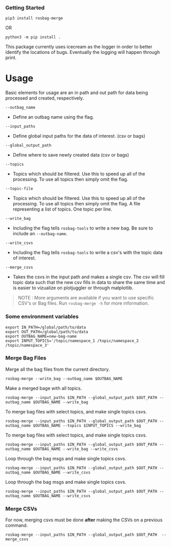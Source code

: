 

### Getting Started


```
pip3 install rosbag-merge
```

 OR

```
python3 -m pip install .
```

This package currently uses icecream as the logger in order to better identify the locations of bugs. Eventually the logging will happen through print.



# Usage

Basic elements for usage are an in path and out path for data being processed and created, respectively.

```--outbag_name```
* Define an outbag name using the flag.

```--input_paths``` 
* Define global input paths for the data of interest. (csv or bags)

```--global_output_path```
* Define where to save newly created data (csv or bags)

```--topics```
* Topics which should be filtered. Use this to speed up all of the processing. To use all topics then simply omit the flag.

```--topic-file```
* Topics which should be filtered. Use this to speed up all of the processing. To use all topics then simply omit the flag. A file representing a list of topics. One topic per line.

```--write_bag```
* Including the flag tells ```rosbag-tools``` to write a new bag. Be sure to include an ```--outbag-name```.

```--write_csvs```
* Including the flag tells ```rosbag-tools``` to write a csv's with the topic data of interest.

```--merge_csvs```
* Takes the csvs in the input path and makes a single csv. The csv will fill topic data such that the new csv fills in data to share the same time and is easier to vizualize on plotjuggler or through matplotlib.

> NOTE : More arguments are available if you want to use specific CSV's or Bag files. Run `rosbag-merge -h` for more information.

### Some environment variables

```
export IN_PATH=/global/path/to/data
export OUT_PATH=/global/path/to/data
export OUTBAG_NAME=new-bag-name
export INPUT_TOPICS='/topic/namespace_1 /topic/namespace_2 /topic/namespace_3'
```

### Merge Bag Files

Merge all the bag files from the current directory.
```
rosbag-merge --write_bag --outbag_name $OUTBAG_NAME
```

Make a merged bage with all topics.
```
rosbag-merge --input_paths $IN_PATH --global_output_path $OUT_PATH --outbag_name $OUTBAG_NAME --write_bag
```

To merge bag files with select topics, and make single topics csvs.
```
rosbag-merge --input_paths $IN_PATH --global_output_path $OUT_PATH --outbag_name $OUTBAG_NAME --topics $INPUT_TOPICS --write_bag 
```

To merge bag files with select topics, and make single topics csvs.
```
rosbag-merge --input_paths $IN_PATH --global_output_path $OUT_PATH --outbag_name $OUTBAG_NAME --write_bag --write_csvs 
```

Loop through the bag msgs and make single topics csvs.
```
rosbag-merge --input_paths $IN_PATH --global_output_path $OUT_PATH --outbag_name $OUTBAG_NAME --write_csvs 
```

Loop through the bag msgs and make single topics csvs.
```
rosbag-merge --input_paths $IN_PATH --global_output_path $OUT_PATH --outbag_name $OUTBAG_NAME --write_csvs 
```


### Merge CSVs

For now, merging csvs must be done **after** making the CSVs on a previous command.
```
rosbag-merge --input_paths $IN_PATH --global_output_path $OUT_PATH  --merge_csvs
```

